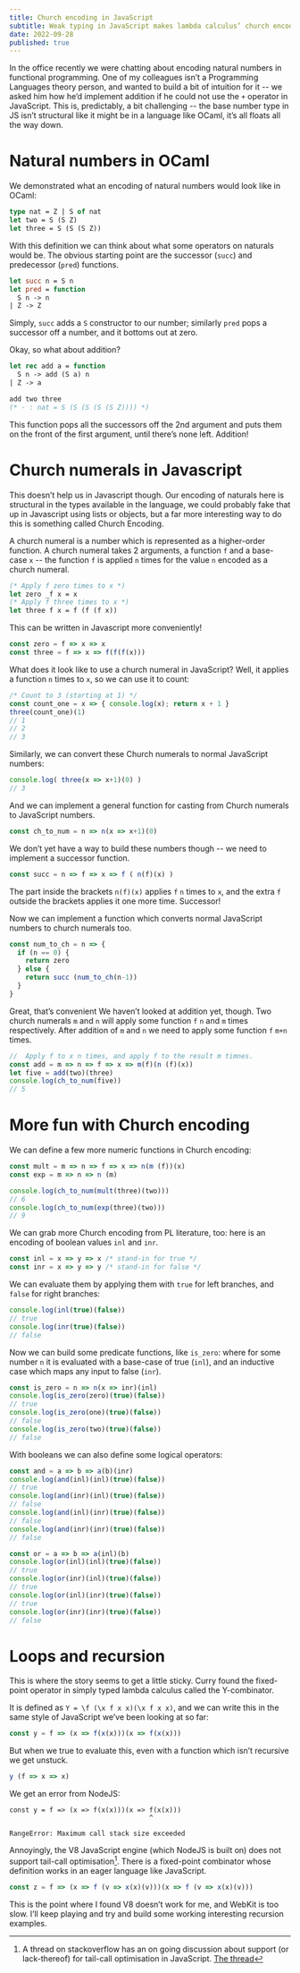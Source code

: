 ```yaml
---
title: Church encoding in JavaScript
subtitle: Weak typing in JavaScript makes lambda calculus’ church encoding a cinch
date: 2022-09-28
published: true
---
```


In the office recently we were chatting about encoding natural numbers in functional programming.
One of my colleagues isn’t a Programming Languages theory person, and wanted to build a bit of intuition for it -- we asked him how he’d implement addition if he could not use the `+` operator in JavaScript.
This is, predictably, a bit challenging -- the base number type in JS isn’t structural like it might be in a language like OCaml, it’s all floats all the way down.

# Natural numbers in OCaml
We demonstrated what an encoding of natural numbers would look like in OCaml:

```ocaml
type nat = Z | S of nat
let two = S (S Z)
let three = S (S (S Z))
```


With this definition we can think about what some operators on naturals would be.
The obvious starting point are the successor (`succ`) and predecessor (`pred`) functions.

```ocaml
let succ n = S n
let pred = function 
  S n -> n
| Z -> Z
```

Simply, `succ` adds a `S` constructor to our number; similarly `pred` pops a successor off a number, and it bottoms out at zero.

Okay, so what about addition?

```ocaml
let rec add a = function
  S n -> add (S a) n
| Z -> a

add two three
(* - : nat = S (S (S (S (S Z)))) *)
```

This function pops all the successors off the 2nd argument and puts them on the front of the first argument, until there’s none left.
Addition!

# Church numerals in Javascript

This doesn’t help us in Javascript though.
Our encoding of naturals here is structural in the types available in the language, we could probably fake that up in Javascript using lists or objects, but a far more interesting way to do this is something called Church Encoding.

A church numeral is a number which is represented as a higher-order function.
A church numeral takes 2 arguments, a function `f` and a base-case `x` -- the function `f` is applied `n` times for the value `n` encoded as a church numeral.

```ocaml
(* Apply f zero times to x *)
let zero _f x = x
(* Apply f three times to x *)
let three f x = f (f (f x))
```

This can be written in Javascript more conveniently!

```js
const zero = f => x => x
const three = f => x => f(f(f(x)))
```

What does it look like to use a church numeral in JavaScript?
Well, it applies a function `n` times to `x`, so we can use it to count:

```js
/* Count to 3 (starting at 1) */
const count_one = x => { console.log(x); return x + 1 }
three(count_one)(1)
// 1
// 2
// 3
```

Similarly, we can convert these Church numerals to normal JavaScript numbers:

```js
console.log( three(x => x+1)(0) )
// 3
```

And we can implement a general function for casting from Church numerals to JavaScript numbers.

```js
const ch_to_num = n => n(x => x+1)(0)
```

We don’t yet have a way to build these numbers though -- we need to implement a successor function.

```js
const succ = n => f => x => f ( n(f)(x) )
```

The part inside the brackets `n(f)(x)` applies `f` `n` times to `x`, and the extra `f` outside the brackets applies it one more time.
Successor!

Now we can implement a function which converts normal JavaScript numbers to church numerals too.

```js
const num_to_ch = n => { 
  if (n == 0) { 
    return zero 
  } else { 
    return succ (num_to_ch(n-1))
  }
}
```

Great, that’s convenient
We haven’t looked at addition yet, though.
Two church numerals `m` and `n` will apply some function `f` `n` and `m` times respectively.
After addition of `m` and `n` we need to apply some function `f` `m+n` times.

```js
//  Apply f to x n times, and apply f to the result m timnes.
const add = m => n => f => x => m(f)(n (f)(x))
let five = add(two)(three)
console.log(ch_to_num(five))
// 5
```

# More fun with Church encoding

We can define a few more numeric functions in Church encoding:

```js
const mult = m => n => f => x => n(m (f))(x)
const exp = m => n => n (m)

console.log(ch_to_num(mult(three)(two)))
// 6
console.log(ch_to_num(exp(three)(two)))
// 9
```

We can grab more Church encoding from PL literature, too: here is an encoding of boolean values `inl` and `inr`.

```js
const inl = x => y => x /* stand-in for true */
const inr = x => y => y /* stand-in for false */
```

We can evaluate them by applying them with `true` for left branches, and `false` for right branches:

```js
console.log(inl(true)(false))
// true
console.log(inr(true)(false))
// false
```

Now we can build some predicate functions, like `is_zero`: where for some number `n` it is evaluated with a base-case of true (`inl`), and an inductive case which maps any input to false (`inr`).

```js
const is_zero = n => n(x => inr)(inl)
console.log(is_zero(zero)(true)(false))
// true
console.log(is_zero(one)(true)(false))
// false
console.log(is_zero(two)(true)(false))
// false
```

With booleans we can also define some logical operators:

```js
const and = a => b => a(b)(inr)
console.log(and(inl)(inl)(true)(false))
// true
console.log(and(inr)(inl)(true)(false))
// false
console.log(and(inl)(inr)(true)(false))
// false
console.log(and(inr)(inr)(true)(false))
// false

const or = a => b => a(inl)(b)
console.log(or(inl)(inl)(true)(false))
// true
console.log(or(inr)(inl)(true)(false))
// true
console.log(or(inl)(inr)(true)(false))
// true
console.log(or(inr)(inr)(true)(false))
// false
```

# Loops and recursion

This is where the story seems to get a little sticky.
Curry found the fixed-point operator in simply typed lambda calculus called the Y-combinator.

It is defined as `Y = \f (\x f x x)(\x f x x)`, and we can write this in the same style of JavaScript we’ve been looking at so far:

```js
const y = f => (x => f(x(x)))(x => f(x(x)))
```

But when we true to evaluate this, even with a function which isn’t recursive we get unstuck.

```js
y (f => x => x)
```

We get an error from NodeJS:

```
const y = f => (x => f(x(x)))(x => f(x(x)))
                                   ^

RangeError: Maximum call stack size exceeded
```

Annoyingly, the V8 JavaScript engine (which NodeJS is built on) does not support tail-call optimisation[^1].
There is a fixed-point combinator whose definition works in an eager language like JavaScript.

[^1]: A thread on stackoverflow has an on going discussion about support (or lack-thereof) for tail-call optimisation in JavaScript. [The thread](https://stackoverflow.com/questions/23260390/node-js-tail-call-optimization-possible-or-not)

```js
const z = f => (x => f (v => x(x)(v)))(x => f (v => x(x)(v)))
```

This is the point where I found V8 doesn’t work for me, and WebKit is too slow.
I’ll keep playing and try and build some working interesting recursion examples.
